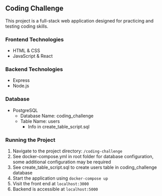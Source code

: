## Coding Challenge

This project is a full-stack web application designed for practicing and testing coding skills.

### Frontend Technologies

* HTML & CSS
* JavaScript & React

### Backend Technologies

* Express
* Node.js

### Database

* PostgreSQL
    * Database Name: coding_challenge
    * Table Name: users
        * Info in create_table_script.sql

### Running the Project

1. Navigate to the project directory: `/coding-challenge`
2. See docker-compose.yml in root folder for database configuration, some additional configuration may be required
3. See create_table_script.sql to create users table in coding_challenge database
4. Start the application using `docker-compose up`
5. Visit the front end at `localhost:3000`
6. Backend is accessible at `localhost:5000`
